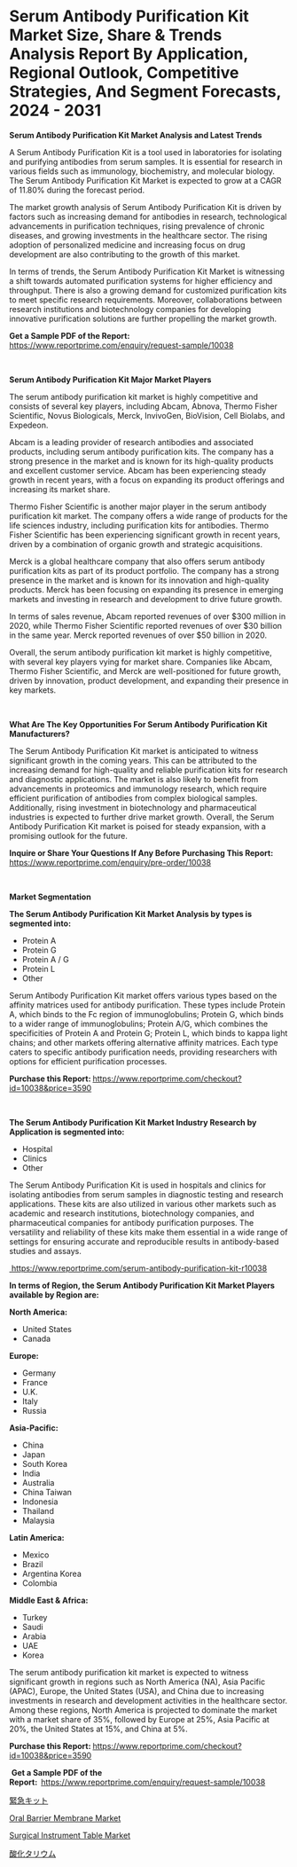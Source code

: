 <p><h1>Serum Antibody Purification Kit Market Size, Share & Trends Analysis Report By Application, Regional Outlook, Competitive Strategies, And Segment Forecasts, 2024 - 2031</h1></p><p><strong>Serum Antibody Purification Kit Market Analysis and Latest Trends</strong></p>
<p><p>A Serum Antibody Purification Kit is a tool used in laboratories for isolating and purifying antibodies from serum samples. It is essential for research in various fields such as immunology, biochemistry, and molecular biology. The Serum Antibody Purification Kit Market is expected to grow at a CAGR of 11.80% during the forecast period.</p><p>The market growth analysis of Serum Antibody Purification Kit is driven by factors such as increasing demand for antibodies in research, technological advancements in purification techniques, rising prevalence of chronic diseases, and growing investments in the healthcare sector. The rising adoption of personalized medicine and increasing focus on drug development are also contributing to the growth of this market.</p><p>In terms of trends, the Serum Antibody Purification Kit Market is witnessing a shift towards automated purification systems for higher efficiency and throughput. There is also a growing demand for customized purification kits to meet specific research requirements. Moreover, collaborations between research institutions and biotechnology companies for developing innovative purification solutions are further propelling the market growth.</p></p>
<p><strong>Get a Sample PDF of the Report:&nbsp;</strong> <a href="https://www.reportprime.com/enquiry/request-sample/10038">https://www.reportprime.com/enquiry/request-sample/10038</a></p>
<p>&nbsp;</p>
<p><strong>Serum Antibody Purification Kit Major Market Players</strong></p>
<p><p>The serum antibody purification kit market is highly competitive and consists of several key players, including Abcam, Abnova, Thermo Fisher Scientific, Novus Biologicals, Merck, InvivoGen, BioVision, Cell Biolabs, and Expedeon.</p><p>Abcam is a leading provider of research antibodies and associated products, including serum antibody purification kits. The company has a strong presence in the market and is known for its high-quality products and excellent customer service. Abcam has been experiencing steady growth in recent years, with a focus on expanding its product offerings and increasing its market share.</p><p>Thermo Fisher Scientific is another major player in the serum antibody purification kit market. The company offers a wide range of products for the life sciences industry, including purification kits for antibodies. Thermo Fisher Scientific has been experiencing significant growth in recent years, driven by a combination of organic growth and strategic acquisitions.</p><p>Merck is a global healthcare company that also offers serum antibody purification kits as part of its product portfolio. The company has a strong presence in the market and is known for its innovation and high-quality products. Merck has been focusing on expanding its presence in emerging markets and investing in research and development to drive future growth.</p><p>In terms of sales revenue, Abcam reported revenues of over $300 million in 2020, while Thermo Fisher Scientific reported revenues of over $30 billion in the same year. Merck reported revenues of over $50 billion in 2020.</p><p>Overall, the serum antibody purification kit market is highly competitive, with several key players vying for market share. Companies like Abcam, Thermo Fisher Scientific, and Merck are well-positioned for future growth, driven by innovation, product development, and expanding their presence in key markets.</p></p>
<p>&nbsp;</p>
<p><strong>What Are The Key Opportunities For Serum Antibody Purification Kit Manufacturers?</strong></p>
<p><p>The Serum Antibody Purification Kit market is anticipated to witness significant growth in the coming years. This can be attributed to the increasing demand for high-quality and reliable purification kits for research and diagnostic applications. The market is also likely to benefit from advancements in proteomics and immunology research, which require efficient purification of antibodies from complex biological samples. Additionally, rising investment in biotechnology and pharmaceutical industries is expected to further drive market growth. Overall, the Serum Antibody Purification Kit market is poised for steady expansion, with a promising outlook for the future.</p></p>
<p><strong>Inquire or Share Your Questions If Any Before Purchasing This Report:</strong> <a href="https://www.reportprime.com/enquiry/pre-order/10038">https://www.reportprime.com/enquiry/pre-order/10038</a></p>
<p>&nbsp;</p>
<p><strong>Market Segmentation</strong></p>
<p><strong>The Serum Antibody Purification Kit Market Analysis by types is segmented into:</strong></p>
<p><ul><li>Protein A</li><li>Protein G</li><li>Protein A / G</li><li>Protein L</li><li>Other</li></ul></p>
<p><p>Serum Antibody Purification Kit market offers various types based on the affinity matrices used for antibody purification. These types include Protein A, which binds to the Fc region of immunoglobulins; Protein G, which binds to a wider range of immunoglobulins; Protein A/G, which combines the specificities of Protein A and Protein G; Protein L, which binds to kappa light chains; and other markets offering alternative affinity matrices. Each type caters to specific antibody purification needs, providing researchers with options for efficient purification processes.</p></p>
<p><strong>Purchase this Report:&nbsp;</strong><a href="https://www.reportprime.com/checkout?id=10038&price=3590">https://www.reportprime.com/checkout?id=10038&price=3590</a></p>
<p>&nbsp;</p>
<p><strong>The Serum Antibody Purification Kit Market Industry Research by Application is segmented into:</strong></p>
<p><ul><li>Hospital</li><li>Clinics</li><li>Other</li></ul></p>
<p><p>The Serum Antibody Purification Kit is used in hospitals and clinics for isolating antibodies from serum samples in diagnostic testing and research applications. These kits are also utilized in various other markets such as academic and research institutions, biotechnology companies, and pharmaceutical companies for antibody purification purposes. The versatility and reliability of these kits make them essential in a wide range of settings for ensuring accurate and reproducible results in antibody-based studies and assays.</p></p>
<p><a href="https://www.reportprime.com/serum-antibody-purification-kit-r10038">&nbsp;https://www.reportprime.com/serum-antibody-purification-kit-r10038</a></p>
<p><strong>In terms of Region, the Serum Antibody Purification Kit Market Players available by Region are:</strong></p>
<p>
    <p> <strong> North America: </strong>
        <ul>
            <li>United States</li>
            <li>Canada</li>
        </ul>
        </p> 
    <p> <strong> Europe: </strong>
        <ul>
            <li>Germany</li>
            <li>France</li>
            <li>U.K.</li>
            <li>Italy</li>
            <li>Russia</li>
        </ul>
        </p> 
    <p> <strong> Asia-Pacific: </strong>
        <ul>
            <li>China</li>
            <li>Japan</li>
            <li>South Korea</li>
            <li>India</li>
            <li>Australia</li>
            <li>China Taiwan</li>
            <li>Indonesia</li>
            <li>Thailand</li>
            <li>Malaysia</li>
        </ul>
        </p> 
    <p> <strong> Latin America: </strong>
        <ul>
            <li>Mexico</li>
            <li>Brazil</li>
            <li>Argentina Korea</li>
            <li>Colombia</li>
        </ul>
        </p> 
    <p> <strong> Middle East & Africa: </strong>
        <ul>
            <li>Turkey</li>
            <li>Saudi</li>
            <li>Arabia</li>
            <li>UAE</li>
            <li>Korea</li>
        </ul>
    </p>
    </p>
<p><p>The serum antibody purification kit market is expected to witness significant growth in regions such as North America (NA), Asia Pacific (APAC), Europe, the United States (USA), and China due to increasing investments in research and development activities in the healthcare sector. Among these regions, North America is projected to dominate the market with a market share of 35%, followed by Europe at 25%, Asia Pacific at 20%, the United States at 15%, and China at 5%.</p></p>
<p><strong>Purchase this Report: </strong><a href="https://www.reportprime.com/checkout?id=10038&price=3590">https://www.reportprime.com/checkout?id=10038&price=3590</a></p>
<p>&nbsp;<strong>Get a Sample PDF of the Report:&nbsp;&nbsp;</strong><a href="https://www.reportprime.com/enquiry/request-sample/10038">https://www.reportprime.com/enquiry/request-sample/10038</a></p>
<p><strong></strong></p>
<p><p><a href="https://medium.com/@karinaokon69/%E7%B7%8A%E6%80%A5%E3%82%AD%E3%83%83%E3%83%88%E5%B8%82%E5%A0%B4%E3%81%AE%E8%A6%8F%E6%A8%A1-cagr-%E3%83%88%E3%83%AC%E3%83%B3%E3%83%892024-2030-aec1d77c34b0">緊急キット</a></p><p><a href="https://github.com/edytherolanlouisejk1miz0wig/Market-Research-Report-List-2/blob/main/oral-barrier-membrane-market.md">Oral Barrier Membrane Market</a></p><p><a href="https://github.com/peachesmcdowel1/Market-Research-Report-List-2/blob/main/surgical-instrument-table-market.md">Surgical Instrument Table Market</a></p><p><a href="https://medium.com/@johneahan44556754/%E3%82%BF%E3%83%AA%E3%82%A6%E3%83%A0%E9%85%B8%E5%8C%96%E7%89%A9%E5%B8%82%E5%A0%B4%E3%81%AF-%E5%B8%82%E5%A0%B4%E3%82%B7%E3%82%A7%E3%82%A2-%E5%B8%82%E5%A0%B4%E5%8B%95%E5%90%91-%E5%B8%82%E5%A0%B4%E6%88%90%E9%95%B7%E3%81%AB%E9%96%A2%E3%81%99%E3%82%8B%E6%83%85%E5%A0%B1%E3%82%92%E6%8F%90%E4%BE%9B%E3%81%97%E3%81%BE%E3%81%99-1358e2855bbb">酸化タリウム</a></p></p>